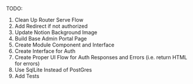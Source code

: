 TODO:

1. Clean Up Router Serve Flow
2. Add Redirect if not authorized
3. Update Notion Background Image
4. Build Base Admin Portal Page
5. Create Module Component and Interface
6. Create Interface for Auth
7. Create Proper UI Flow for Auth Responses and Errors (i.e. return HTML for errors)
8. Use SqlLite Instead of PostGres
9. Add Tests